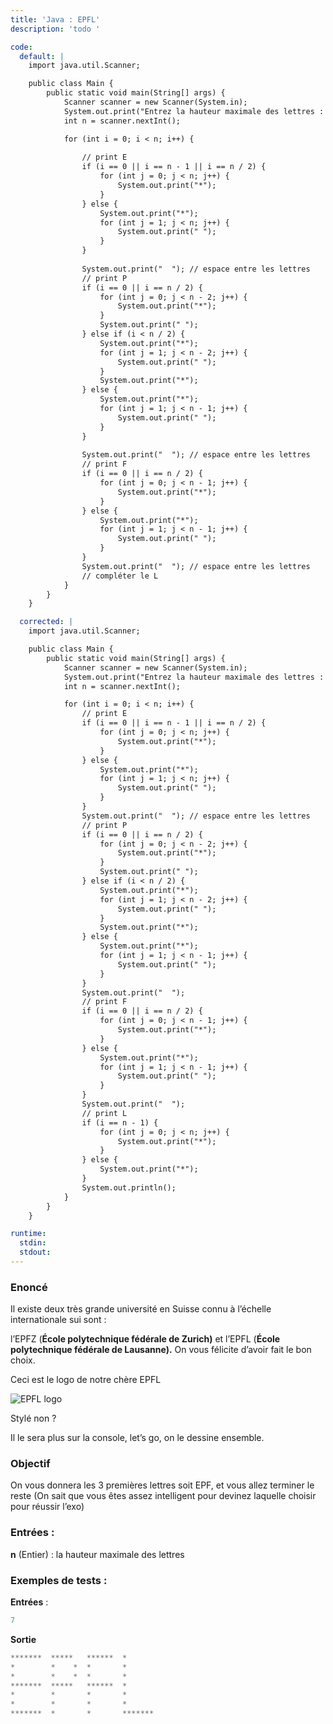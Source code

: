 ```yaml
---
title: 'Java : EPFL'
description: 'todo '

code:
  default: |
    import java.util.Scanner;

    public class Main {
        public static void main(String[] args) {
            Scanner scanner = new Scanner(System.in);
            System.out.print("Entrez la hauteur maximale des lettres : ");
            int n = scanner.nextInt();

            for (int i = 0; i < n; i++) {
            
                // print E
                if (i == 0 || i == n - 1 || i == n / 2) {
                    for (int j = 0; j < n; j++) {
                        System.out.print("*");
                    }
                } else {
                    System.out.print("*");
                    for (int j = 1; j < n; j++) {
                        System.out.print(" ");
                    }
                }
                
                System.out.print("  "); // espace entre les lettres
                // print P
                if (i == 0 || i == n / 2) {
                    for (int j = 0; j < n - 2; j++) {
                        System.out.print("*");
                    }
                    System.out.print(" ");
                } else if (i < n / 2) {
                    System.out.print("*");
                    for (int j = 1; j < n - 2; j++) {
                        System.out.print(" ");
                    }
                    System.out.print("*");
                } else {
                    System.out.print("*");
                    for (int j = 1; j < n - 1; j++) {
                        System.out.print(" ");
                    }
                }
                
                System.out.print("  "); // espace entre les lettres
                // print F
                if (i == 0 || i == n / 2) {
                    for (int j = 0; j < n - 1; j++) {
                        System.out.print("*");
                    }
                } else {
                    System.out.print("*");
                    for (int j = 1; j < n - 1; j++) {
                        System.out.print(" ");
                    }
                }
                System.out.print("  "); // espace entre les lettres
                // compléter le L
            }
        }
    }

  corrected: |
    import java.util.Scanner;

    public class Main {
        public static void main(String[] args) {
            Scanner scanner = new Scanner(System.in);
            System.out.print("Entrez la hauteur maximale des lettres : ");
            int n = scanner.nextInt();

            for (int i = 0; i < n; i++) {
                // print E
                if (i == 0 || i == n - 1 || i == n / 2) {
                    for (int j = 0; j < n; j++) {
                        System.out.print("*");
                    }
                } else {
                    System.out.print("*");
                    for (int j = 1; j < n; j++) {
                        System.out.print(" ");
                    }
                }
                System.out.print("  "); // espace entre les lettres
                // print P
                if (i == 0 || i == n / 2) {
                    for (int j = 0; j < n - 2; j++) {
                        System.out.print("*");
                    }
                    System.out.print(" ");
                } else if (i < n / 2) {
                    System.out.print("*");
                    for (int j = 1; j < n - 2; j++) {
                        System.out.print(" ");
                    }
                    System.out.print("*");
                } else {
                    System.out.print("*");
                    for (int j = 1; j < n - 1; j++) {
                        System.out.print(" ");
                    }
                }
                System.out.print("  ");
                // print F
                if (i == 0 || i == n / 2) {
                    for (int j = 0; j < n - 1; j++) {
                        System.out.print("*");
                    }
                } else {
                    System.out.print("*");
                    for (int j = 1; j < n - 1; j++) {
                        System.out.print(" ");
                    }
                }
                System.out.print("  ");
                // print L
                if (i == n - 1) {
                    for (int j = 0; j < n; j++) {
                        System.out.print("*");
                    }
                } else {
                    System.out.print("*");
                }
                System.out.println();
            }
        }
    }

runtime:
  stdin:
  stdout:
---
```


### Enoncé

Il existe deux très grande université en Suisse connu à l’échelle internationale sui sont :

l’EPFZ (**École polytechnique fédérale de Zurich)** et l’EPFL (**École polytechnique fédérale de Lausanne).** On vous félicite d’avoir fait le bon choix.

Ceci est le logo de notre chère EPFL

![EPFL logo](https://www.epfl.ch/about/overview/wp-content/uploads/2020/07/logo-epfl.png)

Stylé non ?

Il le sera plus sur la console, let’s go, on le dessine ensemble.

### Objectif

On vous donnera les 3 premières lettres soit EPF, et vous allez terminer le reste (On sait que vous êtes assez intelligent pour devinez laquelle choisir pour réussir l’exo)

### Entrées :

**n** (Entier) : la hauteur maximale des lettres

### Exemples de tests :

**Entrées** :

```java
7
```

**Sortie**

```java
*******  *****   ******  *
*        *    *  *       *
*        *    *  *       *
*******  *****   ******  *
*        *       *       *
*        *       *       *
*******  *       *       *******
```
